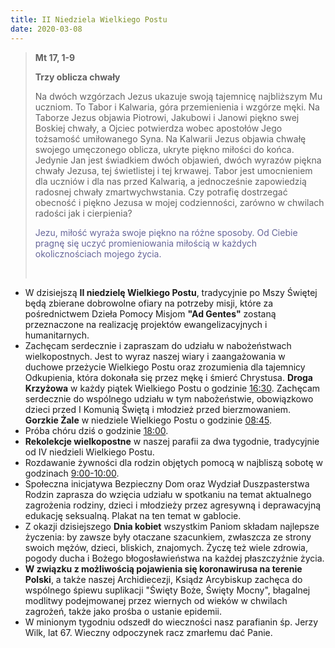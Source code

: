 ```yaml
---
title: II Niedziela Wielkiego Postu
date: 2020-03-08
---
```


> **Mt 17, 1-9**
>
> **Trzy oblicza chwały**
>
> Na dwóch wzgórzach Jezus ukazuje swoją tajemnicę najbliższym Mu uczniom. To Tabor i Kalwaria, góra przemienienia i wzgórze męki. Na Taborze Jezus objawia Piotrowi, Jakubowi i Janowi piękno swej Boskiej chwały, a Ojciec potwierdza wobec apostołów Jego tożsamość umiłowanego Syna. Na Kalwarii Jezus objawia chwałę swojego umęczonego oblicza, ukryte piękno miłości do końca. Jedynie Jan jest świadkiem dwóch objawień, dwóch wyrazów piękna chwały Jezusa, tej świetlistej i tej krwawej. Tabor jest umocnieniem dla uczniów i dla nas przed Kalwarią, a jednocześnie zapowiedzią radosnej chwały zmartwychwstania. Czy potrafię dostrzegać obecność i piękno Jezusa w mojej codzienności, zarówno w chwilach radości jak i cierpienia?
>
> <span style="color: #666699;">Jezu, miłość wyraża swoje piękno na różne sposoby. Od Ciebie pragnę się uczyć promieniowania miłością w każdych okolicznościach mojego życia. </span>
>
> &nbsp;


- W dzisiejszą **II niedzielę Wielkiego Postu**, tradycyjnie po Mszy Świętej będą zbierane dobrowolne ofiary na potrzeby misji, które za pośrednictwem Dzieła Pomocy Misjom **"Ad Gentes"** zostaną przeznaczone na realizację projektów ewangelizacyjnych i humanitarnych.
- Zachęcam serdecznie i zapraszam do udziału w nabożeństwach wielkopostnych. Jest to wyraz naszej wiary i zaangażowania w duchowe przeżycie Wielkiego Postu oraz zrozumienia dla tajemnicy Odkupienia, która dokonała się przez mękę i śmierć Chrystusa. **Droga Krzyżowa** w każdy piątek Wielkiego Postu o godzinie <u>16:30</u>.  Zachęcam serdecznie do wspólnego udziału w tym nabożeństwie, obowiązkowo dzieci przed I Komunią Świętą i młodzież przed bierzmowaniem. **Gorzkie Żale** w niedziele Wielkiego Postu o godzinie <u>08:45</u>.
- Próba chóru dziś o godzinie <u>18:00</u>.
- **Rekolekcje wielkopostne** w naszej parafii za dwa tygodnie, tradycyjnie od IV niedzieli Wielkiego Postu.
- Rozdawanie żywności dla rodzin objętych pomocą w najbliszą sobotę w godzinach <u>9:00-10:00</u>.
- Społeczna inicjatywa Bezpieczny Dom oraz Wydział Duszpasterstwa Rodzin zaprasza do wzięcia udziału w spotkaniu na temat aktualnego zagrożenia rodziny, dzieci i młodzieży przez agresywną i deprawacyjną edukację seksualną. Plakat na ten temat w gablocie.
- Z okazji dzisiejszego **Dnia kobiet** wszystkim Paniom składam najlepsze życzenia: by zawsze były otaczane szacunkiem, zwłaszcza ze strony swoich mężów, dzieci, bliskich, znajomych. Życzę też wiele zdrowia, pogody ducha i Bożego błogosławieństwa na każdej płaszczyźnie życia.
- **W związku z możliwością pojawienia się koronawirusa na terenie Polski**, a także naszej Archidiecezji, Ksiądz Arcybiskup zachęca do wspólnego śpiewu suplikacji "Święty Boże, Święty Mocny", błagalnej modlitwy podejmowanej przez wiernych od wieków w chwilach zagrożeń, także jako prośba o ustanie epidemii.
- W minionym tygodniu odszedł do wieczności nasz parafianin śp. Jerzy Wilk, lat 67. Wieczny odpoczynek racz zmarłemu dać Panie.
